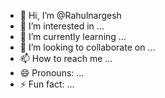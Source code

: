 - 👋 Hi, I’m @Rahulnargesh
- 👀 I’m interested in ...
- 🌱 I’m currently learning ...
- 💞️ I’m looking to collaborate on ...
- 📫 How to reach me ...
- 😄 Pronouns: ...
- ⚡ Fun fact: ...

<!---
Rahulnargesh/Rahulnargesh is a ✨ special ✨ repository because its `README.md` (this file) appears on your GitHub profile.
You can click the Preview link to take a look at your changes.
--->
